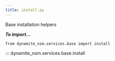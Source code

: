 ```yaml
---
title: install.py
---
```


Base installation helpers

***To import...***
```python3
from dynamite_nsm.services.base import install
```
::: dynamite_nsm.services.base.install